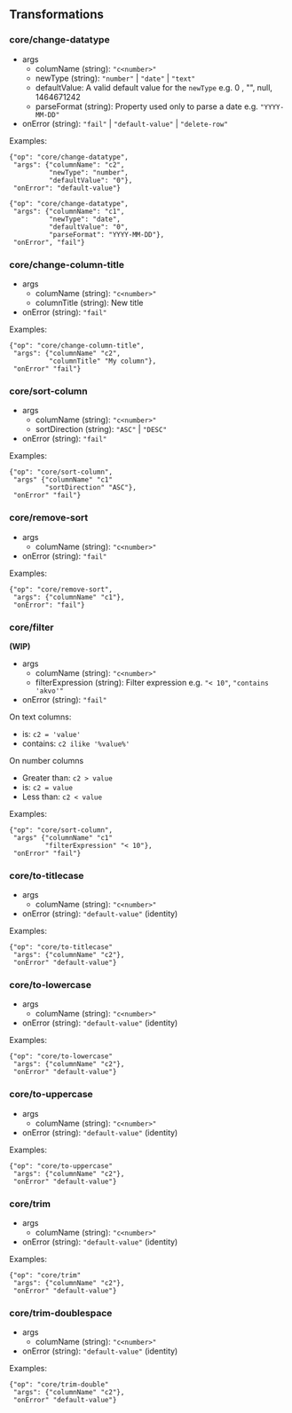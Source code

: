 ## Transformations

### core/change-datatype

* args
  * columName (string): `"c<number>"`
  * newType (string): `"number"` | `"date"` | `"text"`
  * defaultValue: A valid default value for the `newType` e.g. 0 , "", null, 1464671242
  * parseFormat (string): Property used only to parse a date e.g. `"YYYY-MM-DD"`
* onError (string): `"fail"` | `"default-value"` | `"delete-row"`

Examples:

````
{"op": "core/change-datatype",
 "args": {"columnName": "c2",
          "newType": "number",
          "defaultValue": "0"},
 "onError": "default-value"}
````
````
{"op": "core/change-datatype",
 "args": {"columnName": "c1",
          "newType": "date",
          "defaultValue": "0",
          "parseFormat": "YYYY-MM-DD"},
 "onError", "fail"}
````

### core/change-column-title
* args
  * columName (string): `"c<number>"`
  * columnTitle (string): New title
* onError (string): `"fail"`

Examples:

````
{"op": "core/change-column-title",
 "args": {"columnName" "c2",
          "columnTitle" "My column"},
 "onError" "fail"}
````

### core/sort-column

* args
  * columName (string): `"c<number>"`
  * sortDirection (string): `"ASC"` | `"DESC"`
* onError (string): `"fail"`

Examples:

````
{"op": "core/sort-column",
 "args" {"columnName" "c1"
         "sortDirection" "ASC"},
 "onError" "fail"}
````

### core/remove-sort

* args
  * columName (string): `"c<number>"`
* onError (string): `"fail"`

Examples:

````
{"op": "core/remove-sort",
 "args": {"columnName" "c1"},
 "onError": "fail"}
````

### core/filter

 __(WIP)__

* args
  * columName (string): `"c<number>"`
  * filterExpression (string): Filter expression e.g. `"< 10"`, `"contains 'akvo'"`
* onError (string): `"fail"`

On text columns:
 * is: `c2 = 'value'`
 * contains: `c2 ilike '%value%'`

On number columns
* Greater than: `c2 > value`
* is: `c2 = value`
* Less than: `c2 < value`

Examples:

````
{"op": "core/sort-column",
 "args" {"columnName" "c1"
         "filterExpression" "< 10"},
 "onError" "fail"}
````

### core/to-titlecase

* args
  * columName (string): `"c<number>"`
* onError (string): `"default-value"` (identity)

Examples:

````
{"op": "core/to-titlecase"
 "args": {"columnName" "c2"},
 "onError" "default-value"}
````

### core/to-lowercase

* args
  * columName (string): `"c<number>"`
* onError (string): `"default-value"` (identity)

Examples:

````
{"op": "core/to-lowercase"
 "args": {"columnName" "c2"},
 "onError" "default-value"}
````

### core/to-uppercase

* args
  * columName (string): `"c<number>"`
* onError (string): `"default-value"` (identity)

Examples:

````
{"op": "core/to-uppercase"
 "args": {"columnName" "c2"},
 "onError" "default-value"}
````

### core/trim

* args
  * columName (string): `"c<number>"`
* onError (string): `"default-value"` (identity)

Examples:

````
{"op": "core/trim"
 "args": {"columnName" "c2"},
 "onError" "default-value"}
````

### core/trim-doublespace

* args
  * columName (string): `"c<number>"`
* onError (string): `"default-value"` (identity)

Examples:

````
{"op": "core/trim-double"
 "args": {"columnName" "c2"},
 "onError" "default-value"}
````

